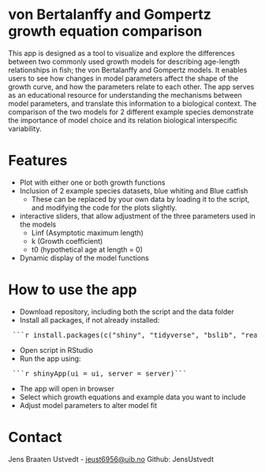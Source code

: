 # von Bertalanffy and Gompertz growth equation comparison

This app is designed as a tool to visualize and explore the differences between two commonly used growth models for describing age-length relationships in fish; the von Bertalanffy and Gompertz models.
It enables users to see how changes in model parameters affect the shape of the growth curve, and how the parameters relate to each other.
The app serves as an educational resource for understanding the mechanisms between model parameters, and translate this information to a biological context. 
The comparison of the two models for 2 different example species demonstrate the importance of model choice and its relation biological interspecific variability. 


# Features
- Plot with either one or both growth functions
- Inclusion of 2 example species datasets, blue whiting and Blue catfish
   - These can be replaced by your own data by loading it to the script, and modifying the code for the plots slightly. 
- interactive sliders, that allow adjustment of the three parameters used in the models
  - Linf (Asymptotic maximum length)
  - k (Growth coefficient)
  - t0 (hypothetical age at length = 0)
- Dynamic display of the model functions



# How to use the app
- Download repository, including both the script and the data folder
- Install all packages, if not already installed:
<pre> ```r install.packages(c("shiny", "tidyverse", "bslib", "readxl", "here", "FSAdata"))``` </pre>
- Open script in RStudio
- Run the app using:
<pre> ```r shinyApp(ui = ui, server = server)``` </pre>
- The app will open in browser
- Select which growth equations and example data you want to include
- Adjust model parameters to alter model fit


# Contact
Jens Braaten Ustvedt - jeust6956@uib.no
Github: JensUstvedt





